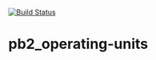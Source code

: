 [![Build Status](https://travis-ci.org/pabi2/pb2_operating-units.svg)](https://travis-ci.org/pabi2)

# pb2_operating-units
